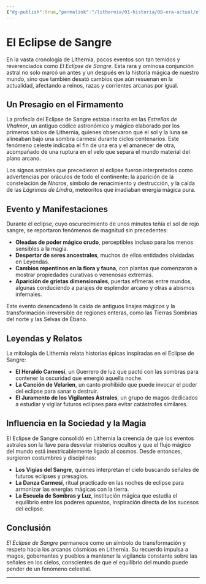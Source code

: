 ```yaml
---
{"dg-publish":true,"permalink":"/lithernia/01-historia/08-era-actual/el-eclipse-de-sangre/","title":"El Eclipse de Sangre","tags":["lithernia","evento","magia","astronomia","profecia"]}
---
```


# El Eclipse de Sangre

En la vasta cronología de Lithernia, pocos eventos son tan temidos y reverenciados como *El Eclipse de Sangre*. Esta rara y ominosa conjunción astral no solo marcó un antes y un después en la historia mágica de nuestro mundo, sino que también desató cambios que aún resuenan en la actualidad, afectando a reinos, razas y corrientes arcanas por igual.

## Un Presagio en el Firmamento

La profecía del Eclipse de Sangre estaba inscrita en las *Estrellas de Vhalmor*, un antiguo códice astronómico y mágico elaborado por los primeros sabios de Lithernia, quienes observaron que el sol y la luna se alineaban bajo una sombra carmesí durante ciclos centenarios. Este fenómeno celeste indicaba el fin de una era y el amanecer de otra, acompañado de una ruptura en el velo que separa el mundo material del plano arcano.

Los signos astrales que precedieron al eclipse fueron interpretados como advertencias por oráculos de todo el continente: la aparición de la constelación de *Nharos*, símbolo de renacimiento y destrucción, y la caída de las *Lágrimas de Lindra*, meteoritos que irradiaban energía mágica pura.

## Evento y Manifestaciones

Durante el eclipse, cuyo oscurecimiento de unos minutos teñía el sol de rojo sangre, se reportaron fenómenos de magnitud sin precedentes:

- **Oleadas de poder mágico crudo**, perceptibles incluso para los menos sensibles a la magia.
- **Despertar de seres ancestrales**, muchos de ellos entidades olvidadas en Leyendas.
- **Cambios repentinos en la flora y fauna**, con plantas que comenzaron a mostrar propiedades curativas o venenosas extremas.
- **Aparición de grietas dimensionales**, puertas efímeras entre mundos, algunas conduciendo a parajes de esplendor arcano y otras a abismos infernales.

Este evento desencadenó la caída de antiguos linajes mágicos y la transformación irreversible de regiones enteras, como las Tierras Sombrías del norte y las Selvas de Ébano.

## Leyendas y Relatos

La mitología de Lithernia relata historias épicas inspiradas en el Eclipse de Sangre:

- **El Heraldo Carmesí**, un Guerrero de luz que pactó con las sombras para contener la oscuridad que emergió aquella noche.
- **La Canción de Velarien**, un canto prohibido que puede invocar el poder del eclipse para sanar o destruir.
- **El Juramento de los Vigilantes Astrales**, un grupo de magos dedicados a estudiar y vigilar futuros eclipses para evitar catástrofes similares.

## Influencia en la Sociedad y la Magia

El Eclipse de Sangre consolidó en Lithernia la creencia de que los eventos astrales son la llave para desvelar misterios ocultos y que el flujo mágico del mundo está inextricablemente ligado al cosmos. Desde entonces, surgieron costumbres y disciplinas:

- **Los Vigías del Sangre**, quienes interpretan el cielo buscando señales de futuros eclipses y presagios.
- **La Danza Carmesí**, ritual practicado en las noches de eclipse para armonizar las energías mágicas con la tierra.
- **La Escuela de Sombras y Luz**, institución mágica que estudia el equilibrio entre los poderes opuestos, inspiración directa de los sucesos del eclipse.

## Conclusión

*El Eclipse de Sangre* permanece como un símbolo de transformación y respeto hacia los arcanos cósmicos en Lithernia. Su recuerdo impulsa a magos, gobernantes y pueblos a mantener la vigilancia constante sobre las señales en los cielos, conscientes de que el equilibrio del mundo puede pender de un fenómeno celestial.

---
